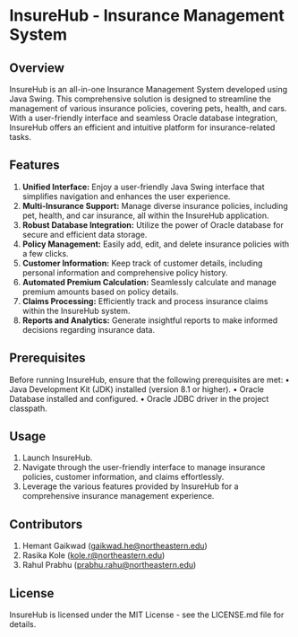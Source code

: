 # InsureHub - Insurance Management System

## Overview
  InsureHub is an all-in-one Insurance Management System developed using Java Swing. This comprehensive solution is designed to streamline the management of various insurance policies, covering pets, health, and cars. With a user-friendly interface and seamless Oracle database integration, InsureHub offers an efficient and intuitive platform for insurance-related tasks.

## Features
1.	**Unified Interface:** Enjoy a user-friendly Java Swing interface that simplifies navigation and enhances the user experience.
2.	**Multi-Insurance Support:** Manage diverse insurance policies, including pet, health, and car insurance, all within the InsureHub application.
3.	**Robust Database Integration:** Utilize the power of Oracle database for secure and efficient data storage.
4.	**Policy Management:** Easily add, edit, and delete insurance policies with a few clicks.
5.	**Customer Information:** Keep track of customer details, including personal information and comprehensive policy history.
6.	**Automated Premium Calculation:** Seamlessly calculate and manage premium amounts based on policy details.
7.	**Claims Processing:** Efficiently track and process insurance claims within the InsureHub system.
8.	**Reports and Analytics:** Generate insightful reports to make informed decisions regarding insurance data.

## Prerequisites
Before running InsureHub, ensure that the following prerequisites are met:
•	Java Development Kit (JDK) installed (version 8.1 or higher).
•	Oracle Database installed and configured.
•	Oracle JDBC driver in the project classpath.

## Usage
1. Launch InsureHub.
2. Navigate through the user-friendly interface to manage insurance policies, customer information, and claims effortlessly.
3. Leverage the various features provided by InsureHub for a comprehensive insurance management experience.

## Contributors
1. Hemant Gaikwad (gaikwad.he@northeastern.edu)
2. Rasika Kole (kole.r@northeastern.edu)
3. Rahul Prabhu (prabhu.rahu@northeastern.edu)

## License
InsureHub is licensed under the MIT License - see the LICENSE.md file for details.

